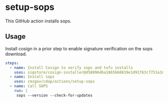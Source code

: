 # setup-sops

This GitHub action installs sops.

## Usage

Install cosign in a prior step to enable signature verification on the sops download.

```yaml
steps:
  - name: Install Cosign to verify sops and tofu installs
    uses: sigstore/cosign-installer@d58896d6a1865668819e1d91763c7751a165e159 # v3.9.2
  - name: Install sops
    uses: cmsgov/cdap/actions/setup-sops
  - name: Call SOPS
    run: |
     sops --version --check-for-updates
```
